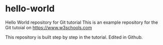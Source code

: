 # hello-world

Hello World repository for Git tutorial
This is an example repository for the Git tutoial on https://www.w3schools.com

This repository is built step by step in the tutorial.
Edited in Github.
